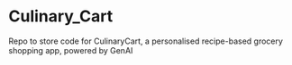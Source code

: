 # Culinary_Cart
Repo to store code for CulinaryCart, a personalised recipe-based grocery shopping app, powered by GenAI

